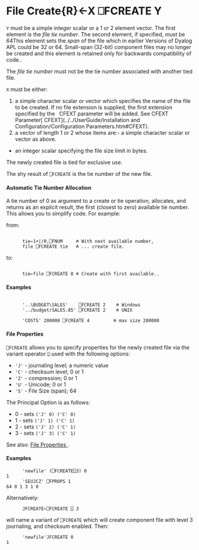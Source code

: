 





<h1 class="heading"><span class="name">File Create</span><span class="command">{R}←X ⎕FCREATE Y</span></h1>

`Y` must be a simple integer scalar or a 1 or 2 element vector. The first element is the *file tie number*. The second element, if specified, must be 64This element sets the *span* of the file which in earlier Versions of Dyalog APL could be 32 or 64. Small-span (32-bit) component files may no longer be created and this element is retained only for backwards compatibility of code..


The *file tie number* must not be the tie number associated with another tied file.



`X` must be either:

1. a simple character scalar or vector which specifies the name of the file to be created. If no file extension is supplied, the first extension specified by the   CFEXT parameter will be added. See CFEXT Parameter[ CFEXT](../../UserGuide/Installation and Configuration/Configuration Parameters.htm#CFEXT).
2. a vector of length 1 or 2 whose items are:- a simple character scalar or vector as above.
- an integer scalar specifying the file size limit in bytes.


The newly created file is tied for exclusive use.


The shy result of `⎕FCREATE` is the tie number of the new file.

#### Automatic Tie Number Allocation


A tie number of 0 as argument to a create or tie operation, allocates, and returns as an explicit result, the first (closest to zero) available tie number. This allows you to simplify code. For example:



from:
```apl

      tie←1+⌈/0,⎕FNUM     ⍝ With next available number,
      file ⎕FCREATE tie   ⍝ ... create file.

```


to:
```apl

      tie←file ⎕FCREATE 0 ⍝ Create with first available..
```


#### Examples
```apl

      '..\BUDGET\SALES'    ⎕FCREATE 2    ⍝ Windows
      '../budget/SALES.85' ⎕FCREATE 2    ⍝ UNIX

      'COSTS' 200000 ⎕FCREATE 4         ⍝ max size 200000

```


#### File Properties


`⎕FCREATE` allows you to specify properties for the newly created file via the variant operator `⍠` used with the following options:

- `'J'` - journaling level; a numeric value
- `'C'` - checksum level; 0 or 1
- `'Z'` - compression; 0 or 1
- `'U'` - Unicode; 0 or 1
- `'S'` - File Size (span); 64



The Principal Option is  as follows:

- 0 - sets `('J' 0) ('C' 0)`
- 1 - sets `('J' 1) ('C' 1)`
- 2 - sets `('J' 2) ('C' 1)`
- 3 - sets `('J' 3) ('C' 1)`

See also: [File Properties ](fprops.md).



#### Examples
```apl
      'newfile' (⎕FCREATE⍠3) 0
1
      'SEUJCZ' ⎕FPROPS 1
64 0 1 3 1 0

```



Alternatively:
```apl
      JFCREATE←⎕FCREATE ⍠ 3
```


will name a variant of `⎕FCREATE` which will create component file with level 3 journaling, and checksum enabled. Then:
```apl
      'newfile'JFCREATE 0
1
```




